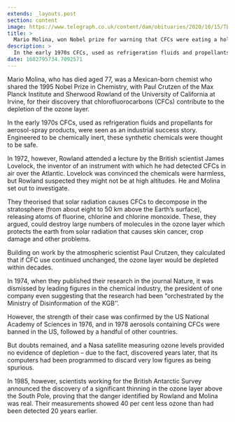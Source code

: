 ```yaml
--- 
extends: _layouts.post 
section: content 
image: https://www.telegraph.co.uk/content/dam/obituaries/2020/10/15/TELEMMGLPICT000241400088_trans_NvBQzQNjv4BqgmFsEjQK2M33nnfQ31Q2_6Mr0t7-tWp3mWf_CMz8V_E.jpeg?impolicy=logo-overlay 
title: > 
  Mario Molina, won Nobel prize for warning that CFCs were eating a hole in the ozone layer – obituary 
description: > 
  In the early 1970s CFCs, used as refrigeration fluids and propellants for aerosol-spray products, were seen as an industrial success story.They theorised that solar radiation causes CFCs to decompose in the stratosphere (from about eight to 50 km above the Earth’s surface), releasing atoms of fluorine, chlorine and chlorine monoxide.These, they argued, could destroy large numbers of molecules in the ozone layer which protects the earth from solar radiation that causes skin cancer, crop damage and other problems.Building on work by the atmospheric scientist Paul Crutzen, they calculated that if CFC use continued unchanged, the ozone layer would be depleted within decades.In 1985, however, scientists working for the British Antarctic Survey announced the discovery of a significant thinning in the ozone layer above the South Pole, proving that the danger identified by Rowland and Molina was real. 
date: 1602795734.7092571 
--- 
```

Mario Molina, who has died aged 77, was a Mexican-born chemist who shared the 1995 Nobel Prize in Chemistry, with Paul Crutzen of the Max Planck Institute and Sherwood Rowland of the University of California at Irvine, for their discovery that chlorofluorocarbons (CFCs) contribute to the depletion of the ozone layer.

In the early 1970s CFCs, used as refrigeration fluids and propellants for aerosol-spray products, were seen as an industrial success story. Engineered to be chemically inert, these synthetic chemicals were thought to be safe.

In 1972, however, Rowland attended a lecture by the British scientist James Lovelock, the inventor of an instrument with which he had detected CFCs in air over the Atlantic. Lovelock was convinced the chemicals were harmless, but Rowland suspected they might not be at high altitudes. He and Molina set out to investigate.

They theorised that solar radiation causes CFCs to decompose in the stratosphere (from about eight to 50 km above the Earth’s surface), releasing atoms of fluorine, chlorine and chlorine monoxide. These, they argued, could destroy large numbers of molecules in the ozone layer which protects the earth from solar radiation that causes skin cancer, crop damage and other problems.

Building on work by the atmospheric scientist Paul Crutzen, they calculated that if CFC use continued unchanged, the ozone layer would be depleted within decades.

In 1974, when they published their research in the journal Nature, it was dismissed by leading figures in the chemical industry, the president of one company even suggesting that the research had been “orchestrated by the Ministry of Disinformation of the KGB’’.

However, the strength of their case was confirmed by the US National Academy of Sciences in 1976, and in 1978 aerosols containing CFCs were banned in the US, followed by a handful of other countries.

But doubts remained, and a Nasa satellite measuring ozone levels provided no evidence of depletion – due to the fact, discovered years later, that its computers had been programmed to discard very low figures as being spurious.

In 1985, however, scientists working for the British Antarctic Survey announced the discovery of a significant thinning in the ozone layer above the South Pole, proving that the danger identified by Rowland and Molina was real. Their measurements showed 40 per cent less ozone than had been detected 20 years earlier.